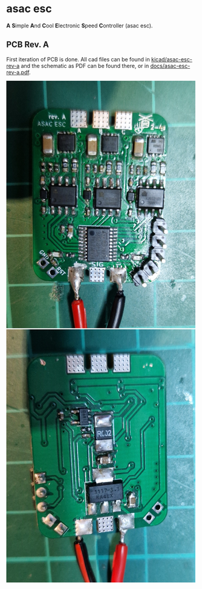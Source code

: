 # asac esc

**A** **S**imple **A**nd **C**ool **E**lectronic **S**peed **C**ontroller (asac esc).

## PCB Rev. A

First iteration of PCB is done. All cad files can be found in [kicad/asac-esc-rev-a](kicad/asac-esc-rev-a) and the schematic as PDF can be found there, or in [docs/asac-esc-rev-a.pdf](docs/asac-esc-rev-a.pdf).

<img src="docs/pcb_rev_a_front.jpg" alt="PCB Rev.A front" width="500px">

<img src="docs/pcb_rev_a_back.jpg" alt="PCB Rev.A back" width="500px">

